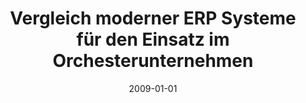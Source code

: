 ---
abstract: ''
authors:
- Michael Gall
- Christian Sterba
- Thomas Grechenig
date: '2009-01-01'
featured: false
links:
- name: Publik
  url: https://publik.tuwien.ac.at/showentry.php?ID=183659&lang=2
publication_types:
- '2'
publishDate: '2009-01-01'
specifics: ERP Management Journal, 1 (2009), S. 41 - 47.
title: Vergleich moderner ERP Systeme für den Einsatz im Orchesterunternehmen
url_pdf: ''
---